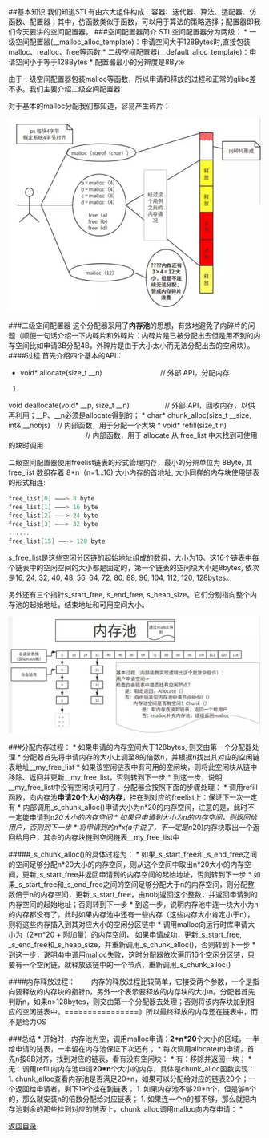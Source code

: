 ##基本知识
我们知道STL有由六大组件构成：容器、迭代器、算法、适配器、仿函数、配置器；其中，仿函数类似于函数，可以用于算法的策略选择；配置器即我们今天要讲的空间配置器。
###空间配置器简介
STL空间配置器分为两级：
* 
一级空间配置器(__malloc_alloc_template)：申请空间大于128Bytes时,直接包装malloc、realloc、free等函数
* 
二级空间配置器(__default_alloc_template)：申请空间小于等于128Bytes
* 
配置器最小的分辨度是8Byte

由于一级空间配置器包装malloc等函数，所以申请和释放的过程和正常的glibc差不多。我们主要介绍二级空间配置器

对于基本的malloc分配我们都知道，容易产生碎片：

![](d.png)

###二级空间配置器
这个分配器采用了**内存池**的思想，有效地避免了内碎片的问题（顺便一句话介绍一下内碎片和外碎片：内碎片是已被分配出去但是用不到的内存空间比如申请3B分配4B，外碎片是由于大小太小而无法分配出去的空闲块）。
####过程
首先介绍四个基本的API：
* void* allocate(size_t \__n) 　　　　　　　　// 外部 API，分配内存
1. 
void deallocate(void* \__p, size_t \__n)　　　　　// 外部 API，回收内存，以供再利用；\__P、\__n必须是allocate得到的；
* 
char* chunk_alloc(size_t \__size, int& \__nobjs)　// 内部函数，用于分配一个大块
* 
void* refill(size_t n) 　　　　　　　　　　　// 内部函数，用于 allocate 从 free_list 中未找到可使用的块时调用

二级空间配置器使用freelist链表的形式管理内存，最小的分辨单位为 8Byte, 其 free_list 数组存着 8*n（n=1…16) 大小内存的首地址, 大小同样的内存块使用链表的形式相连:
```C++
free_list[0] ——–> 8 byte
free_list[1] ——–> 16 byte
free_list[2] ——–> 24 byte
free_list[3] ——–> 32 byte
......
free_list[15] ——-> 128 byte
```
s_free_list是这些空闲分区链的起始地址组成的数组，大小为16。这16个链表中每个链表中的空闲空间的大小都是固定的，第一个链表的空闲块大小是8bytes, 依次是16, 24, 32, 40, 48, 56, 64, 72, 80, 88, 96, 104, 112, 120, 128bytes。

另外还有三个指针s_start_free, s_end_free, s_heap_size。它们分别指向整个内存池的起始地址，结束地址和可用空间大小。

![](e.png)

 ###分配内存过程：
* 
如果申请的内存空间大于128bytes, 则交由第一个分配器处理
* 
分配器首先将申请内存的大小上调至8的倍数n，并根据n找出其对应的空闲链表地址__my_free_list
* 
如果该空闲链表中有可用的空闲块，则将此空闲块从链中移除、返回并更新__my_free_list，否则转到下一步
* 
到这一步，说明__my_free_list中没有空闲块可用了，分配器会按照下面的步骤处理：
    * 
调用refill函数，向内存池**申请20个大小的内存**，挂在到对应的freelist上：保证下一次一定有
    * 
内部调用_s_chunk_alloc()申请大小为n\*20的内存空间，注意的是，此时不一定能申请到n*20大小的内存空间
    * 
如果只申请到大小为n的内存空间，则返回给用户，否则到下一步
    * 
将申请到的n\*x(a中说了，不一定是n*20)内存块取出一个返回给用户，其余的内存块链到空闲链表__my_free_list中

#####_s_chunk_alloc()的具体过程为：
* 
如果_s_start_free和_s_end_free之间的空间足够分配n\*20大小的内存空间，则从这个空间中取出n*20大小的内存空间，更新_s_start_free并返回申请到的内存空间的起始地址，否则转到下一步
* 
如果_s_start_free和_s_end_free之间的空间足够分配大于n的内存空间，则分配整数倍于n的内存空间，更新_s_start_free，由nobj返回这个整数，并返回申请到的内存空间的起始地址；否则转到下一步
* 
到这一步，说明内存池中连一块大小为n的内存都没有了，此时如果内存池中还有一些内存（这些内存大小肯定小于n），则将这些内存插入到其对应大小的空闲分区链中
* 
调用malloc向运行时库申请大小为（2\*n\*20 + 附加量）的内存空间， 如果申请成功，更新_s_start_free, _s_end_free和_s_heap_size，并重新调用_s_chunk_alloc()，否则转到下一步
* 
到这一步，说明4)中调用malloc失败，这时分配器依次遍历16个空闲分区链，只要有一个空闲链，就释放该链中的一个节点，重新调用_s_chunk_alloc()

####内存释放过程：
　　内存的释放过程比较简单，它接受两个参数，一个是指向要释放的内存块的指针p，另外一个表示要释放的内存块的大小n。分配器首先判断n，如果n>128bytes，则交由第一个分配器去处理；否则将该内存块加到相应的空闲链表中。================》所以最终释放的内存还在链表中，而不是给力OS

###总结
* 
开始时，内存池为空，调用malloc申请：**2\*n\*20**个大小的区域，一半给申请的链表，一半留在内存池保证下次还有；
* 
每次调用allocate(n)申请，首先n按8B对齐，找到对应的链表，看有没有空闲块：
    * 
有：移除并返回一块；
    * 
无：调用refill向内存池申请**20\*n**个大小的内存，具体是chunk_alloc函数实现：
        1. 
chunk_alloc查看内存池是否满足20\*n，如果可以分配给对应的链表20个；一个返回给申请者，剩下19个挂在到链表；
        1. 
如果内存池不够20\*n个，但是够n个的，那么就安装n的倍数分配给对应链表；
        1. 
如果连一个n的都不够，那么就把内存池剩余的那些挂到对应的链表上，chunk_alloc调用malloc向内存申请：
            * 

    


[返回目录](README.md)